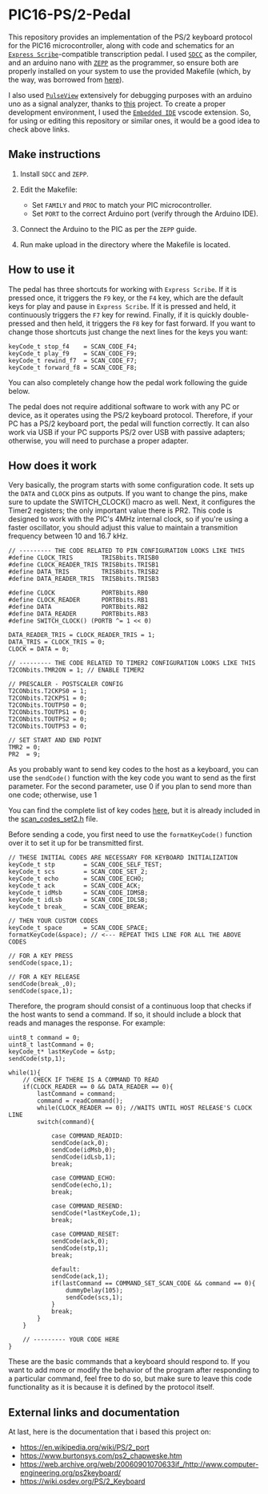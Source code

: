 # PIC16-PS/2-Pedal

This repository provides an implementation of the PS/2 keyboard protocol for the PIC16 microcontroller,
along with code and schematics for an [`Express Scribe`](https://www.nch.com.au/scribe/index.html)-compatible
transcription pedal. I used [`SDCC`](https://sourceforge.net/p/sdcc/wiki/Home/) as the compiler,
and an arduino nano with [`ZEPP`](https://github.com/battlecoder/zeppp/) as the programmer, so ensure both are 
properly installed on your system to use the provided Makefile 
(which, by the way, was borrowed from [here](https://github.com/diegoherranz/sdcc-examples)).

I also used [`PulseView`](https://sigrok.org/wiki/PulseView) extensively for debugging purposes with an arduino 
uno as a signal analyzer, thanks to [this](https://github.com/gillham/logic_analyzer/) project.
To create a proper development environment, I used the [`Embedded IDE`](https://em-ide.com/en/docs/getting-started/setup/)
vscode extension. So, for using or editing this repository or similar ones, it would be a good idea to check above links.

## Make instructions

1. Install `SDCC` and `ZEPP`.
2. Edit the Makefile:
    - Set `FAMILY` and `PROC` to match your PIC microcontroller.
    - Set `PORT` to the correct Arduino port (verify through the Arduino IDE).

3. Connect the Arduino to the PIC as per the `ZEPP` guide.
4. Run make upload in the directory where the Makefile is located.

## How to use it

The pedal has three shortcuts for working with `Express Scribe`. If it is pressed once, it triggers the `F9` key,
or the `F4` key, which are the default keys for play and pause in `Express Scribe`. If it is pressed and held, it
continuously triggers the `F7` key for rewind. Finally, if it is quickly double-pressed and then held, it 
triggers the `F8` key for fast forward. If you want to change those shortcuts just change the next lines for the
keys you want:
```
keyCode_t stop_f4    = SCAN_CODE_F4;
keyCode_t play_f9    = SCAN_CODE_F9;
keyCode_t rewind_f7  = SCAN_CODE_F7;
keyCode_t forward_f8 = SCAN_CODE_F8;
```
You can also completely change how the pedal work following the guide below.

The pedal does not require additional software to work with any PC or device, as it operates using the PS/2 
keyboard protocol. Therefore, if your PC has a PS/2 keyboard port, the pedal will function correctly. 
It can also work via USB if your PC supports PS/2 over USB with passive adapters; otherwise, 
you will need to purchase a proper adapter.

## How does it work
Very basically, the program starts with some configuration code. It sets up the `DATA` and `CLOCK` pins as outputs. 
If you want to change the pins, make sure to update the SWITCH_CLOCK() macro as well. Next, it configures the Timer2
registers; the only important value there is PR2. This code is designed to work with the PIC's 4MHz internal clock, 
so if you're using a faster oscillator, you should adjust this value to maintain a transmition frequency between 
10 and 16.7 kHz.
```
// --------- THE CODE RELATED TO PIN CONFIGURATION LOOKS LIKE THIS
#define CLOCK_TRIS        TRISBbits.TRISB0
#define CLOCK_READER_TRIS TRISBbits.TRISB1
#define DATA_TRIS         TRISBbits.TRISB2
#define DATA_READER_TRIS  TRISBbits.TRISB3

#define CLOCK             PORTBbits.RB0
#define CLOCK_READER      PORTBbits.RB1
#define DATA              PORTBbits.RB2
#define DATA_READER       PORTBbits.RB3
#define SWITCH_CLOCK() (PORTB ^= 1 << 0)

DATA_READER_TRIS = CLOCK_READER_TRIS = 1;
DATA_TRIS = CLOCK_TRIS = 0;
CLOCK = DATA = 0;

// --------- THE CODE RELATED TO TIMER2 CONFIGURATION LOOKS LIKE THIS
T2CONbits.TMR2ON = 1; // ENABLE TIMER2

// PRESCALER - POSTSCALER CONFIG
T2CONbits.T2CKPS0 = 1;
T2CONbits.T2CKPS1 = 0;
T2CONbits.TOUTPS0 = 0;
T2CONbits.TOUTPS1 = 0;
T2CONbits.TOUTPS2 = 0;
T2CONbits.TOUTPS3 = 0;

// SET START AND END POINT
TMR2 = 0;
PR2  = 9;
```



As you probably want to send key codes to the host as a keyboard, you can use the `sendCode()`
function with the key code you want to send as the first parameter. For the second parameter, 
use 0 if you plan to send more than one code; otherwise, use 1

You can find the complete list of key codes [here](https://web.archive.org/web/20060718084816if_/http://www.computer-engineering.org/ps2keyboard/scancodes2.html),
but it is already included in the [scan_codes_set2.h](./scan_codes_set2.h) file. 

Before sending a code, you first need to use the `formatKeyCode()` function over it to set it 
up for be transmitted first.

```
// THESE INITIAL CODES ARE NECESSARY FOR KEYBOARD INITIALIZATION
keyCode_t stp        = SCAN_CODE_SELF_TEST;
keyCode_t scs        = SCAN_CODE_SET_2;
keyCode_t echo       = SCAN_CODE_ECHO;
keyCode_t ack        = SCAN_CODE_ACK;
keyCode_t idMsb      = SCAN_CODE_IDMSB;
keyCode_t idLsb      = SCAN_CODE_IDLSB;
keyCode_t break_     = SCAN_CODE_BREAK;

// THEN YOUR CUSTOM CODES
keyCode_t space      = SCAN_CODE_SPACE;
formatKeyCode(&space); // <--- REPEAT THIS LINE FOR ALL THE ABOVE CODES

// FOR A KEY PRESS
sendCode(space,1);

// FOR A KEY RELEASE
sendCode(break_,0);
sendCode(space,1);
```




Therefore, the program should consist of a continuous loop that checks if the host wants to 
send a command. If so, it should include a block that reads and manages the response. 
For example:
```
uint8_t command = 0;
uint8_t lastCommand = 0;
keyCode_t* lastKeyCode = &stp;
sendCode(stp,1);

while(1){
    // CHECK IF THERE IS A COMMAND TO READ
    if(CLOCK_READER == 0 && DATA_READER == 0){
        lastCommand = command;
        command = readCommand();
        while(CLOCK_READER == 0); //WAITS UNTIL HOST RELEASE'S CLOCK LINE
        switch(command){

            case COMMAND_READID:
            sendCode(ack,0);
            sendCode(idMsb,0);
            sendCode(idLsb,1);
            break;

            case COMMAND_ECHO:
            sendCode(echo,1);
            break;

            case COMMAND_RESEND:
            sendCode(*lastKeyCode,1);
            break;

            case COMMAND_RESET:
            sendCode(ack,0);
            sendCode(stp,1);
            break;

            default:
            sendCode(ack,1);
            if(lastCommand == COMMAND_SET_SCAN_CODE && command == 0){
                dummyDelay(105);
                sendCode(scs,1);
            }
            break;
        }
    }

    // --------- YOUR CODE HERE
}
```



These are the basic commands that a keyboard should respond to. If you want to add more or modify the behavior of 
the program after responding to a particular command, feel free to do so, but make sure to leave this code functionality as
it is because it is defined by the protocol itself.

## External links and documentation
At last, here is the documentation that i based this project on:
- https://en.wikipedia.org/wiki/PS/2_port
- https://www.burtonsys.com/ps2_chapweske.htm
- https://web.archive.org/web/20060901070633if_/http://www.computer-engineering.org/ps2keyboard/
- https://wiki.osdev.org/PS/2_Keyboard
